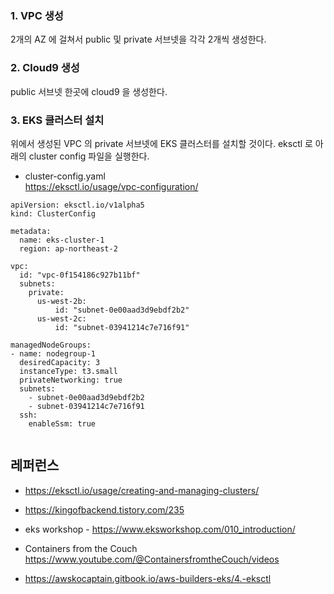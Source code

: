 ### 1. VPC 생성 ###

2개의 AZ 에 걸쳐서 public 및 private 서브넷을 각각 2개씩 생성한다.


### 2. Cloud9 생성 ###

public 서브넷 한곳에 cloud9 을 생성한다.


### 3. EKS 클러스터 설치 ###

위에서 생성된 VPC 의 private 서브넷에 EKS 클러스터를 설치할 것이다.
eksctl 로 아래의 cluster config 파일을 실행한다. 

* cluster-config.yaml   
  https://eksctl.io/usage/vpc-configuration/
```
apiVersion: eksctl.io/v1alpha5
kind: ClusterConfig

metadata:
  name: eks-cluster-1
  region: ap-northeast-2

vpc:
  id: "vpc-0f154186c927b11bf"
  subnets:
    private:
      us-west-2b:
          id: "subnet-0e00aad3d9ebdf2b2"
      us-west-2c:
          id: "subnet-03941214c7e716f91"

managedNodeGroups:
- name: nodegroup-1
  desiredCapacity: 3
  instanceType: t3.small
  privateNetworking: true
  subnets:
    - subnet-0e00aad3d9ebdf2b2
    - subnet-03941214c7e716f91
  ssh:
    enableSsm: true


```




## 레퍼런스 ##

* https://eksctl.io/usage/creating-and-managing-clusters/

* https://kingofbackend.tistory.com/235

* eks workshop - https://www.eksworkshop.com/010_introduction/

* Containers from the Couch  
  https://www.youtube.com/@ContainersfromtheCouch/videos

* https://awskocaptain.gitbook.io/aws-builders-eks/4.-eksctl 

